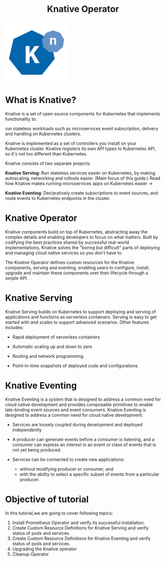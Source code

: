 <h1 align="center">Knative Operator</h1>

![Logo](_images/logo.PNG)

# What is Knative?

Knative is a set of open source components for Kubernetes that implements functionality to:

run stateless workloads such as microservices
event subscription, delivery and handling on Kubernetes clusters.

Knative is implemented as a set of controllers you install on your Kubernetes cluster. Knative registers its own API types to Kubernetes API, so it's not too different than Kubernetes.

Knative consists of two separate projects:

**Knative Serving**: Run stateless services easier on Kubernetes, by making autoscaling, networking and rollouts easier. (Main focus of this guide.) Read how Knative makes running microservices apps on Kubernetes easier →

**Knative Eventing**: Declaratively create subscriptions to event sources, and route events to Kubernetes endpoints in the cluster.


# Knative Operator

Knative components build on top of Kubernetes, abstracting away the complex details and enabling developers to focus on what matters. Built by codifying the best practices shared by successful real-world implementations, Knative solves the "boring but difficult" parts of deploying and managing cloud native services so you don't have to.

The Knative Operator defines custom resources for the Knative components, serving and eventing, enabling users to configure, install, upgrade and maintain these components over their lifecycle through a simple API.


# Knative Serving
Knative Serving builds on Kubernetes to support deploying and serving of applications and functions as serverless containers. Serving is easy to get started with and scales to support advanced scenarios. Other features includes:

- Rapid deployment of serverless containers

- Automatic scaling up and down to zero

- Routing and network programming

- Point-in-time snapshots of deployed code and configurations

# Knative Eventing
Knative Eventing is a system that is designed to address a common need for cloud native development and provides composable primitives to enable late-binding event sources and event consumers. Knative Eventing is designed to address a common need for cloud native development:

- Services are loosely coupled during development and deployed independently

- A producer can generate events before a consumer is listening, and a consumer can express an interest in an event or class of events that is not yet being produced.

- Services can be connected to create new applications:
    - without modifying producer or consumer, and
    - with the ability to select a specific subset of events from a particular producer.


# Objective of tutorial

In this tutorial,we are going to cover following topics:

1. Install Prometheus Operator and verify its successful installation.
2. Create Custom Resource Definitions for Knative Serving and verify status of pods and services.
3. Create Custom Resource Definitions for Knative Eventing and verify status of pods and services.
4. Upgrading the Knative operator
5. Cleanup Operator



